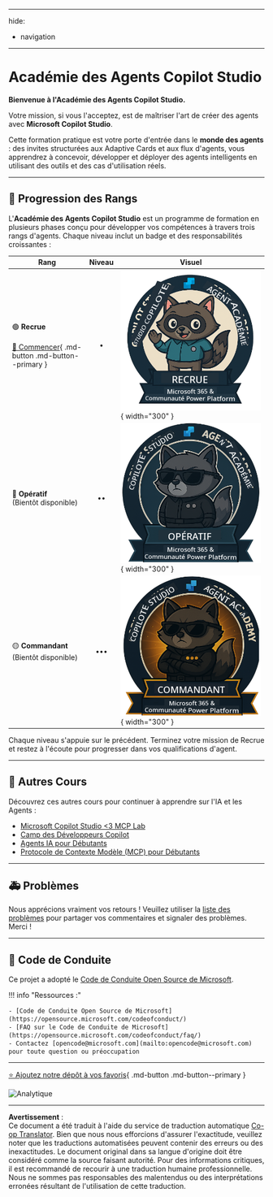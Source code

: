 <!--
CO_OP_TRANSLATOR_METADATA:
{
  "original_hash": "15e57e059ce7689d602d7853187235cd",
  "translation_date": "2025-10-17T18:52:35+00:00",
  "source_file": "docs/index.md",
  "language_code": "fr"
}
-->
---
hide:
- navigation
---

# Académie des Agents Copilot Studio

**Bienvenue à l'Académie des Agents Copilot Studio.**  

Votre mission, si vous l'acceptez, est de maîtriser l'art de créer des agents avec **Microsoft Copilot Studio**.

Cette formation pratique est votre porte d'entrée dans le **monde des agents** : des invites structurées aux Adaptive Cards et aux flux d'agents, vous apprendrez à concevoir, développer et déployer des agents intelligents en utilisant des outils et des cas d'utilisation réels.

---

## 🏅 Progression des Rangs

L'**Académie des Agents Copilot Studio** est un programme de formation en plusieurs phases conçu pour développer vos compétences à travers trois rangs d'agents. Chaque niveau inclut un badge et des responsabilités croissantes :

| Rang              | Niveau | Visuel |
|-------------------|:------:|--------|
| 🟢 **Recrue**</br></br>[🚀 Commencer](https://aka.ms/agent-academy-recruit){ .md-button .md-button--primary }     | •     | ![Badge Recrue](../../../translated_images/mcs-agent-academy-recruit-badge.ae42fcac011188229cda7c92da096df498ae9d647b2f66c6edf16befbbcbb339.fr.png){ width="300" }     |
| 🔵 **Opératif**</br>(Bientôt disponible)   | ••    | ![Badge Opératif](../../../translated_images/mcs-agent-academy-operative-badge.1366e342a9b895d01f94429b640bca24ed169dbcb9dc099ba149b92825c7a0ac.fr.png){ width="300" } |
| 🟡 **Commandant**</br>(Bientôt disponible)    | •••   | ![Badge Commandant](../../../translated_images/mcs-agent-academy-commander-badge.a62ed6b9c3c9bf697286fbfd692b3dddc69a95d0d519b8776667a7bd50e2a183.fr.png){ width="300" } |

Chaque niveau s'appuie sur le précédent. Terminez votre mission de Recrue et restez à l'écoute pour progresser dans vos qualifications d'agent.

---

## 🎒 Autres Cours

Découvrez ces autres cours pour continuer à apprendre sur l'IA et les Agents :

- [Microsoft Copilot Studio <3 MCP Lab](https://aka.ms/mcsmcplab)
- [Camp des Développeurs Copilot](https://microsoft.github.io/copilot-camp/)
- [Agents IA pour Débutants](https://microsoft.github.io/ai-agents-for-beginners/)
- [Protocole de Contexte Modèle (MCP) pour Débutants](https://github.com/microsoft/mcp-for-beginners)

---

## 🚑 Problèmes

Nous apprécions vraiment vos retours ! Veuillez utiliser la [liste des problèmes](https://github.com/microsoft/agent-academy/issues) pour partager vos commentaires et signaler des problèmes. Merci !

---

## 📜 Code de Conduite

Ce projet a adopté le [Code de Conduite Open Source de Microsoft](https://opensource.microsoft.com/codeofconduct/).

!!! info "Ressources :"

    - [Code de Conduite Open Source de Microsoft](https://opensource.microsoft.com/codeofconduct/)
    - [FAQ sur le Code de Conduite de Microsoft](https://opensource.microsoft.com/codeofconduct/faq/)
    - Contactez [opencode@microsoft.com](mailto:opencode@microsoft.com) pour toute question ou préoccupation

---

[⭐️ Ajoutez notre dépôt à vos favoris](https://github.com/microsoft/agent-academy){ .md-button .md-button--primary }

<!-- markdownlint-disable-next-line MD033 -->
<img src="https://m365-visitor-stats.azurewebsites.net/agent-academy/index" alt="Analytique" />

---

**Avertissement** :  
Ce document a été traduit à l'aide du service de traduction automatique [Co-op Translator](https://github.com/Azure/co-op-translator). Bien que nous nous efforcions d'assurer l'exactitude, veuillez noter que les traductions automatisées peuvent contenir des erreurs ou des inexactitudes. Le document original dans sa langue d'origine doit être considéré comme la source faisant autorité. Pour des informations critiques, il est recommandé de recourir à une traduction humaine professionnelle. Nous ne sommes pas responsables des malentendus ou des interprétations erronées résultant de l'utilisation de cette traduction.